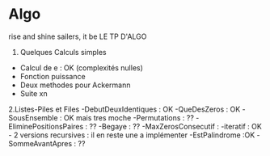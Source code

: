 # Algo
rise and shine sailers, it be LE TP D'ALGO

1. Quelques Calculs simples
  - Calcul de e : OK (complexités nulles)
  - Fonction puissance
  - Deux methodes pour Ackermann
  - Suite xn

2.Listes-Piles et Files
  -DebutDeuxIdentiques : OK
  -QueDesZeros : OK
  -SousEnsemble : OK mais tres moche
  -Permutations : ??
  -EliminePositionsPaires : ??
  -Begaye : ??
  -MaxZerosConsecutif :
      -iteratif : OK
      - 2 versions recursives : il en reste une a implémenter
   -EstPalindrome :OK
   -SommeAvantApres : ??
